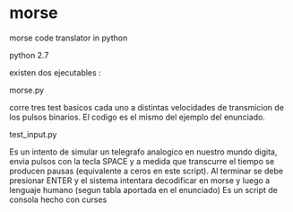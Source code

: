 # morse
morse code translator in python

python 2.7

existen dos ejecutables : 

morse.py 

corre tres test basicos cada uno a distintas velocidades de transmicion de los pulsos binarios. El codigo es el mismo del ejemplo del enunciado. 

test_input.py

Es un intento de simular un telegrafo analogico en nuestro mundo digita, envia pulsos con la tecla SPACE y a medida que transcurre el tiempo se producen pausas (equivalente a ceros en este script). Al terminar se debe presionar ENTER y el sistema intentara decodificar en morse y luego a lenguaje humano (segun tabla aportada en el enunciado)
Es un script de consola hecho con curses
